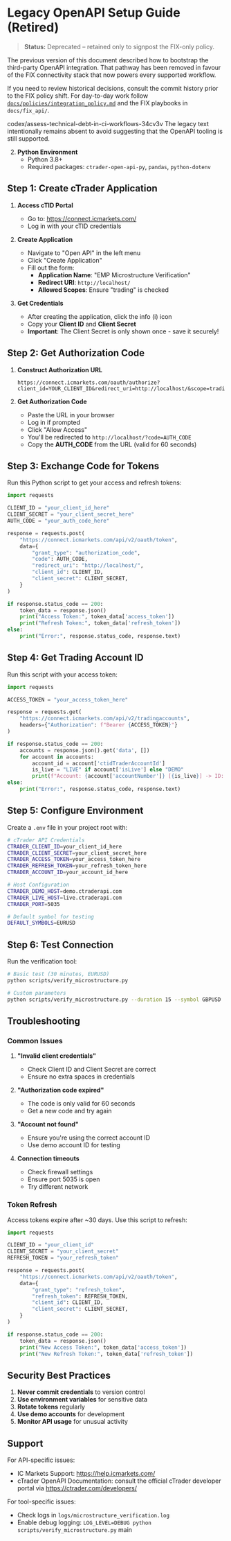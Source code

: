 # Legacy OpenAPI Setup Guide (Retired)

> **Status:** Deprecated – retained only to signpost the FIX-only policy.

The previous version of this document described how to bootstrap the
third-party OpenAPI integration. That pathway has been removed in favour of the
FIX connectivity stack that now powers every supported workflow.

If you need to review historical decisions, consult the commit history prior to
the FIX policy shift. For day-to-day work follow
[`docs/policies/integration_policy.md`](policies/integration_policy.md) and the
FIX playbooks in `docs/fix_api/`.

 codex/assess-technical-debt-in-ci-workflows-34cv3v
The legacy text intentionally remains absent to avoid suggesting that the
OpenAPI tooling is still supported.

2. **Python Environment**
   - Python 3.8+
   - Required packages: `ctrader-open-api-py`, `pandas`, `python-dotenv`

## Step 1: Create cTrader Application

1. **Access cTID Portal**
   - Go to: https://connect.icmarkets.com/
   - Log in with your cTID credentials

2. **Create Application**
   - Navigate to "Open API" in the left menu
   - Click "Create Application"
   - Fill out the form:
     - **Application Name**: "EMP Microstructure Verification"
     - **Redirect URI**: `http://localhost/`
     - **Allowed Scopes**: Ensure "trading" is checked

3. **Get Credentials**
   - After creating the application, click the info (i) icon
   - Copy your **Client ID** and **Client Secret**
   - **Important**: The Client Secret is only shown once - save it securely!

## Step 2: Get Authorization Code

1. **Construct Authorization URL**
   ```
   https://connect.icmarkets.com/oauth/authorize?client_id=YOUR_CLIENT_ID&redirect_uri=http://localhost/&scope=trading
   ```

2. **Get Authorization Code**
   - Paste the URL in your browser
   - Log in if prompted
   - Click "Allow Access"
   - You'll be redirected to `http://localhost/?code=AUTH_CODE`
   - Copy the **AUTH_CODE** from the URL (valid for 60 seconds)

## Step 3: Exchange Code for Tokens

Run this Python script to get your access and refresh tokens:

```python
import requests

CLIENT_ID = "your_client_id_here"
CLIENT_SECRET = "your_client_secret_here"
AUTH_CODE = "your_auth_code_here"

response = requests.post(
    "https://connect.icmarkets.com/api/v2/oauth/token",
    data={
        "grant_type": "authorization_code",
        "code": AUTH_CODE,
        "redirect_uri": "http://localhost/",
        "client_id": CLIENT_ID,
        "client_secret": CLIENT_SECRET,
    }
)

if response.status_code == 200:
    token_data = response.json()
    print("Access Token:", token_data['access_token'])
    print("Refresh Token:", token_data['refresh_token'])
else:
    print("Error:", response.status_code, response.text)
```

## Step 4: Get Trading Account ID

Run this script with your access token:

```python
import requests

ACCESS_TOKEN = "your_access_token_here"

response = requests.get(
    "https://connect.icmarkets.com/api/v2/tradingaccounts",
    headers={"Authorization": f"Bearer {ACCESS_TOKEN}"}
)

if response.status_code == 200:
    accounts = response.json().get('data', [])
    for account in accounts:
        account_id = account['ctidTraderAccountId']
        is_live = "LIVE" if account['isLive'] else "DEMO"
        print(f"Account: {account['accountNumber']} [{is_live}] -> ID: {account_id}")
else:
    print("Error:", response.status_code, response.text)
```

## Step 5: Configure Environment

Create a `.env` file in your project root with:

```bash
# cTrader API Credentials
CTRADER_CLIENT_ID=your_client_id_here
CTRADER_CLIENT_SECRET=your_client_secret_here
CTRADER_ACCESS_TOKEN=your_access_token_here
CTRADER_REFRESH_TOKEN=your_refresh_token_here
CTRADER_ACCOUNT_ID=your_account_id_here

# Host Configuration
CTRADER_DEMO_HOST=demo.ctraderapi.com
CTRADER_LIVE_HOST=live.ctraderapi.com
CTRADER_PORT=5035

# Default symbol for testing
DEFAULT_SYMBOLS=EURUSD
```

## Step 6: Test Connection

Run the verification tool:

```bash
# Basic test (30 minutes, EURUSD)
python scripts/verify_microstructure.py

# Custom parameters
python scripts/verify_microstructure.py --duration 15 --symbol GBPUSD
```

## Troubleshooting

### Common Issues

1. **"Invalid client credentials"**
   - Check Client ID and Client Secret are correct
   - Ensure no extra spaces in credentials

2. **"Authorization code expired"**
   - The code is only valid for 60 seconds
   - Get a new code and try again

3. **"Account not found"**
   - Ensure you're using the correct account ID
   - Use demo account ID for testing

4. **Connection timeouts**
   - Check firewall settings
   - Ensure port 5035 is open
   - Try different network

### Token Refresh

Access tokens expire after ~30 days. Use this script to refresh:

```python
import requests

CLIENT_ID = "your_client_id"
CLIENT_SECRET = "your_client_secret"
REFRESH_TOKEN = "your_refresh_token"

response = requests.post(
    "https://connect.icmarkets.com/api/v2/oauth/token",
    data={
        "grant_type": "refresh_token",
        "refresh_token": REFRESH_TOKEN,
        "client_id": CLIENT_ID,
        "client_secret": CLIENT_SECRET,
    }
)

if response.status_code == 200:
    token_data = response.json()
    print("New Access Token:", token_data['access_token'])
    print("New Refresh Token:", token_data['refresh_token'])
```

## Security Best Practices

1. **Never commit credentials** to version control
2. **Use environment variables** for sensitive data
3. **Rotate tokens** regularly
4. **Use demo accounts** for development
5. **Monitor API usage** for unusual activity

## Support

For API-specific issues:
- IC Markets Support: https://help.icmarkets.com/
- cTrader OpenAPI Documentation: consult the official cTrader developer portal via https://ctrader.com/developers/

For tool-specific issues:
- Check logs in `logs/microstructure_verification.log`
- Enable debug logging: `LOG_LEVEL=DEBUG python scripts/verify_microstructure.py`
 main
